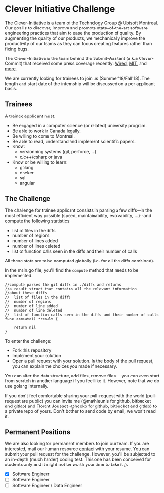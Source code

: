# Clever Initiative Challenge

The Clever-Initiative is a team of the Technology Group @ Ubisoft Montreal. Our goal is to discover, improve and promote state-of-the-art software engineering practices that aim to ease the production of quality. By augmenting the quality of our products, we mechanically improve the productivity of our teams as they can focus creating features rather than fixing bugs.

The Clever-Initiative is the team behind the Submit-Assitant (a.k.a  Clever-Commit) that received some press coverage recently: [Wired](http://www.wired.co.uk/article/ubisoft-commit-assist-ai), [MIT](https://www.technologyreview.com/the-download/610416/ai-can-help-spot-coding-mistakes-before-they-happen/), and [more](https://www.google.ca/search?q=commit+assistant+ubisoft).

We are currently looking for trainees to join us (Summer'18/Fall'18). The length and start date of the internship will be discussed on a per applicant basis.

## Trainees

A trainee applicant must:

- Be engaged in a computer science (or related) university program.
- Be able to work in Canada legally.
- Be willing to come to Montreal.
- Be able to read, understand and implement scientific papers.
- Know:
    - versionning systems (git, perforce, ...)
    - c/c++/csharp or java
- Know or be willing to learn:
    - golang
    - docker
    - sql
    - angular

## The Challenge

The challenge for trainee applicant consists in parsing a few diffs--in the most efficient way possible (speed, maintainability, evolvability, ...)--and compute the following statistics:

- list of files in the diffs
- number of regions
- number of lines added
- number of lines deleted
- list of function calls seen in the diffs and their number of calls

All these stats are to be computed globally (i.e. for all the diffs combined).

In the main.go file; you'll find the `compute` method that needs to be implemented.

```golang
//compute parses the git diffs in ./diffs and returns
//a result struct that contains all the relevant information
//about these diffs
//	list of files in the diffs
//	number of regions
//	number of line added
//	number of line deleted
//	list of function calls seen in the diffs and their number of calls
func compute() *result {

	return nil
}
```

To enter the challenge:

- Fork this repository
- Implement your solution
- Open a pull request with your solution. In the body of the pull request, you can explain the choices you made if necessary.

You can alter the data structure, add files, remove files ... you can even start from scratch in another language if you feel like it.
However, note that we do use golang internally.

If you don't feel comfortable sharing your pull-request with the world (pull-request are public) you can invite me (@mathieunls for github, bitbucket and gitlab) and Florent Jousset (@heeko for github, bitbucket and gitlab) to a private repo of yours. Don't bother to send code by email, we won't read it.

## Permanent Positions

We are also looking for permanent members to join our team. If you are interested, mail our human resource [contact](mailto:alison.laplante-rayworth@ubisoft.com?subject=Clever-Initiative) with your resume. You can submit your pull request for the challenge. However, you'll be subjected to an in-depth (much harder) coding test. This one has been conceived for students only and it might not be worth your time to take it ;).

- [x] Software Engineer
- [ ] Software Engineer
- [ ] Software Engineer / Data Engineer
